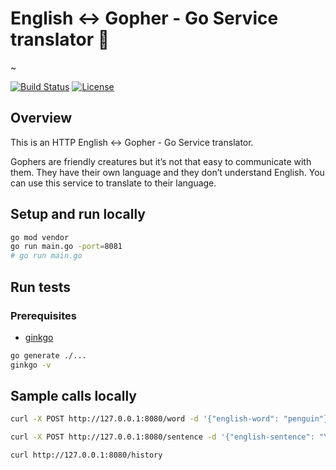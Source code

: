 # English <-> Gopher - Go Service translator :page_with_curl:

~

[![Build Status](https://travis-ci.com/adria-stef/gopher-translator-service.svg?branch=main)](https://travis-ci.com/adria-stef/gopher-translator-service)
[![License](https://img.shields.io/badge/License-MIT-yellow.svg)](https://github.com/richardsplit/translator_go/blob/main/LICENSE)

## Overview

This is an HTTP  English <-> Gopher - Go Service translator.

Gophers are friendly creatures but it’s not that easy to communicate with them. They have their own language and they don’t understand English. You can use this service to translate to their language.

## Setup and run locally

```sh
go mod vendor
go run main.go -port=8081
# go run main.go
```

## Run tests

### Prerequisites

* [ginkgo](http://onsi.github.io/ginkgo/)

```sh
go generate ./...
ginkgo -v
```

## Sample calls locally

```sh
curl -X POST http://127.0.0.1:8080/word -d '{"english-word": "penguin"}'
```

```sh
curl -X POST http://127.0.0.1:8080/sentence -d '{"english-sentence": "You either die a hero, or you live long enough to see yourself become the villain."}'
```

```sh
curl http://127.0.0.1:8080/history
```
